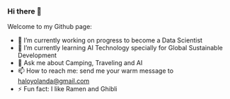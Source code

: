 ### Hi there 👋

<!--
**YolandaKrisnadita/YolandaKrisnadita** is a ✨ _special_ ✨ repository because its `README.md` (this file) appears on your GitHub profile.-->

Welcome to my Github page:

- 🔭 I’m currently working on progress to become a Data Scientist
- 🌱 I’m currently learning AI Technology specially for Global Sustainable Development
- 💬 Ask me about Camping, Traveling and AI
- 📫 How to reach me: send me your warm message to haloyolanda@gmail.com
- ⚡ Fun fact: I like Ramen and Ghibli
